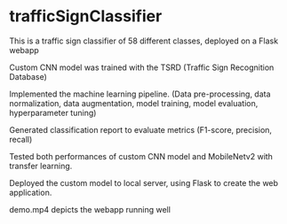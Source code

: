 # trafficSignClassifier
This is a traffic sign classifier of 58 different classes, deployed on a Flask webapp 

Custom CNN model was trained with the TSRD (Traffic Sign Recognition Database)

Implemented the machine learning pipeline. (Data pre-processing, data normalization, data augmentation,
model training, model evaluation, hyperparameter tuning)

Generated classification report to evaluate metrics (F1-score, precision, recall)

Tested both performances of custom CNN model and MobileNetv2 with transfer learning.

Deployed the custom model to local server, using Flask to create the web application.

demo.mp4 depicts the webapp running well
